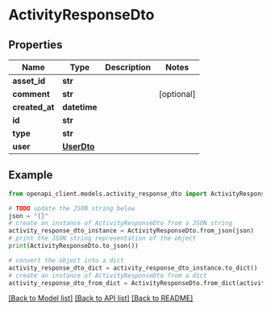 # ActivityResponseDto


## Properties

Name | Type | Description | Notes
------------ | ------------- | ------------- | -------------
**asset_id** | **str** |  | 
**comment** | **str** |  | [optional] 
**created_at** | **datetime** |  | 
**id** | **str** |  | 
**type** | **str** |  | 
**user** | [**UserDto**](UserDto.md) |  | 

## Example

```python
from openapi_client.models.activity_response_dto import ActivityResponseDto

# TODO update the JSON string below
json = "{}"
# create an instance of ActivityResponseDto from a JSON string
activity_response_dto_instance = ActivityResponseDto.from_json(json)
# print the JSON string representation of the object
print(ActivityResponseDto.to_json())

# convert the object into a dict
activity_response_dto_dict = activity_response_dto_instance.to_dict()
# create an instance of ActivityResponseDto from a dict
activity_response_dto_from_dict = ActivityResponseDto.from_dict(activity_response_dto_dict)
```
[[Back to Model list]](../README.md#documentation-for-models) [[Back to API list]](../README.md#documentation-for-api-endpoints) [[Back to README]](../README.md)


